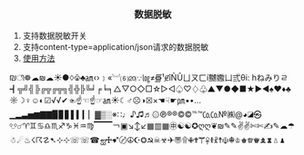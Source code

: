 <h3 align = "center">数据脱敏</h3>


1. 支持数据脱敏开关
2. 支持content-type=application/json请求的数据脱敏
3. [使用方法](docs/usage.md)

₪ி☸☁₪☁☀●♢♧♣㏂‹›﹞«︘⑹⒇∵㏒≠∰¹∉îÑÛㄩㄡㄈí嬲嫐凵弎θi:
hねみりㄹ┫╦╝╣╠╔╦╔╦╗╣╬╠╚╛╒╘╕△▽○◇□☆▷◁♤♡♢♧▲▼●◆■★▶◀♠♥♦♣☼☽♀☺◐☑√√✔☜☝☜☝☞㏂☀☾♂☹◑☒×☚☟☛㏘▪•…▁▂▃▅▆▇▇▉▊▋▌▍▎▏▓▒░※∷♩♪♫♬۞℗®®©©℡™㏇㏇№㈱@◕◪㉿☋☌♈♊♋♎♏♐♑♓♒♍▔▔▔￢▣↘↕↙▦▥▦㊥☯☯✪ღღ❦₪✎✎✌✌✄✄✍✎☁☂☃☄♨☇☈☡➷⊹⊹☏☏☎ஐ☩➹〄☮☪❂☭☠☣✈〠۩✙✟☤☥☦☧☨☫☬♔♚♕♛♝♜♙♟